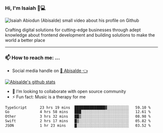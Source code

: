 ### Hi, I'm Isaiah 🌻💻

<img src="https://res.cloudinary.com/abisalde/image/upload/c_scale,h_311,w_816/v1616039512/Abisalde_github.gif" alt="Isaiah Abiodun (Abisalde) small video about his profile on Github">

Crafting digital solutions for cutting-edge businesses through adept knowledge about frontend development and building solutions to make the world a better place
<hr>

### 📫 How to reach me: ...
- Social media handle on <a href="https://twitter.com/abisalde">🔔  Abisalde   👈</a>


[![Abisalde's github stats](https://github-readme-stats.vercel.app/api?username=abisalde)](https://github.com/abisalde/github-readme-stats)

- 👯 I’m looking to collaborate with open source community
- ⚡ Fun fact: Music is a therapy for me


<!--
**abisalde/Abisalde** is a ✨ _special_ ✨ repository because its `README.md` (this file) appears on your GitHub profile.

Here are some ideas to get you started:


- 👯 I’m looking to collaborate with open source community
- 🤔 I’m looking for help with ...
- 💬 Ask me about ...
- 📫 How to reach me: ...
- 😄 Pronouns: ...
- ⚡ Fun fact: ...
-->

<!--START_SECTION:waka-->

```txt
TypeScript      23 hrs 19 mins  ██████████████▓░░░░░░░░░░   59.10 %
Go              4 hrs 58 mins   ███░░░░░░░░░░░░░░░░░░░░░░   12.61 %
Other           3 hrs 32 mins   ██▒░░░░░░░░░░░░░░░░░░░░░░   08.98 %
Swift           2 hrs 17 mins   █▒░░░░░░░░░░░░░░░░░░░░░░░   05.82 %
JSON            1 hr 23 mins    █░░░░░░░░░░░░░░░░░░░░░░░░   03.52 %
```

<!--END_SECTION:waka-->

